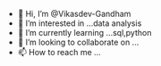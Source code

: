 - 👋 Hi, I’m @Vikasdev-Gandham
- 👀 I’m interested in ...data analysis
- 🌱 I’m currently learning ...sql,python
- 💞️ I’m looking to collaborate on ...
- 📫 How to reach me ...

<!---
Vikasdev-Gandham/Vikasdev-Gandham is a ✨ special ✨ repository because its `README.md` (this file) appears on your GitHub profile.
You can click the Preview link to take a look at your changes.
--->
